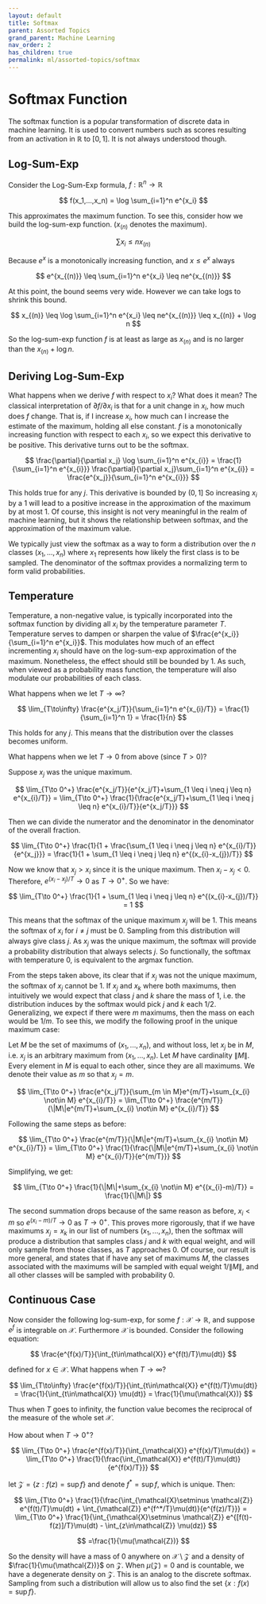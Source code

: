 ```yaml
---
layout: default
title: Softmax
parent: Assorted Topics
grand_parent: Machine Learning
nav_order: 2
has_children: true
permalink: ml/assorted-topics/softmax
---
```


# Softmax Function

The softmax function is a popular transformation of discrete data in machine learning. It is used to convert numbers such as scores resulting from an activation in $\mathbb{R}$ to $[0, 1]$. It is not always understood though.

## Log-Sum-Exp

Consider the Log-Sum-Exp formula, $f: \mathbb{R}^n \to \mathbb{R}$

$$
f(x_1,...,x_n) = \log \sum_{i=1}^n e^{x_i}
$$

This approximates the maximum function. To see this, consider how we build the log-sum-exp function. ($x_(n)$ denotes the maximum).

$$
\sum x_i \leq nx_{(n)}
$$

Because $e^x$ is a monotonically increasing function, and $x \leq e^x$ always

$$
e^{x_{(n)}} \leq \sum_{i=1}^n e^{x_i} \leq ne^{x_{(n)}}
$$

At this point, the bound seems very wide. However we can take logs to shrink this bound.

$$
x_{(n)} \leq \log \sum_{i=1}^n e^{x_i} \leq ne^{x_{(n)}} \leq x_{(n)} + \log n
$$

So the log-sum-exp function $f$ is at least as large as $x_{(n)}$ and is no larger than the $x_{(n)}+\log n$.

## Deriving Log-Sum-Exp

What happens when we derive $f$ with respect to $x_i$? What does it mean? The classical interpretation of $\partial f / \partial x_i$ is that for a unit change in $x_i$, how much does $f$ change. That is, if I increase $x_i$, how much can I increase the estimate of the maximum, holding all else constant. $f$ is a monotonically increasing function with respect to each $x_i$, so we expect this derivative to be positive. This derivative turns out to be the softmax.

$$
\frac{\partial}{\partial x_j} \log \sum_{i=1}^n e^{x_{i}} = \frac{1}{\sum_{i=1}^n e^{x_{i}}} \frac{\partial}{\partial x_j}\sum_{i=1}^n e^{x_{i}} = \frac{e^{x_j}}{\sum_{i=1}^n e^{x_{i}}}
$$

This holds true for any $j$. This derivative is bounded by $(0,1]$ So increasing $x_i$ by a 1 will lead to a positive increase in the approximation of the maximum by at most 1. Of course, this insight is not very meaningful in the realm of machine learning, but it shows the relationship between softmax, and the approximation of the maximum value. 

We typically just view the softmax as a way to form a distribution over the $n$ classes $(x_1,...,x_n)$ where $x_1$ represents how likely the first class is to be sampled. The denominator of the softmax provides a normalizing term to form valid probabilities.

## Temperature

Temperature, a non-negative value, is typically incorporated into the softmax function by dividing all $x_i$ by the temperature parameter $T$. Temperature serves to dampen or sharpen the value of $\frac{e^{x_i}}{\sum_{i=1}^n e^{x_i}}$. This modulates how much of an effect incrementing $x_i$ should have on the log-sum-exp approximation of the maximum. Nonetheless, the effect should still be bounded by 1. As such, when viewed as a probability mass function, the temperature will also modulate our probabilities of each class.

What happens when we let $T \to \infty$? 

$$
\lim_{T\to\infty} \frac{e^{x_j/T}}{\sum_{i=1}^n e^{x_{i}/T}} = \frac{1}{\sum_{i=1}^n 1} = \frac{1}{n}
$$

This holds for any $j$. This means that the distribution over the classes becomes uniform.

What happens when we let $T \to 0$ from above (since $T > 0$)?

Suppose $x_j$ was the unique maximum.

$$
\lim_{T\to 0^+} \frac{e^{x_j/T}}{e^{x_j/T}+\sum_{1 \leq i \neq j \leq n} e^{x_{i}/T}} = \lim_{T\to 0^+} \frac{1}{\frac{e^{x_j/T}+\sum_{1 \leq i \neq j \leq n} e^{x_{i}/T}}{e^{x_j/T}}}
$$

Then we can divide the numerator and the denominator in the denominator of the overall fraction.

$$
\lim_{T\to 0^+} \frac{1}{1 + \frac{\sum_{1 \leq i \neq j \leq n} e^{x_{i}/T}}{e^{x_j}}} = \frac{1}{1 + \sum_{1 \leq i \neq j \leq n} e^{(x_{i}-x_{j})/T}}
$$

Now we know that $x_j > x_i$ since it is the unique maximum. Then $x_i - x_j < 0$. Therefore, $e^{(x_{i}-x_{j})/T} \to 0$ as $T \to 0^+$. So we have:

$$
\lim_{T\to 0^+} \frac{1}{1 + \sum_{1 \leq i \neq j \leq n} e^{(x_{i}-x_{j})/T}} = 1
$$

This means that the softmax of the unique maximum $x_j$ will be 1. This means the softmax of $x_i$ for $i \neq j$ must be 0. Sampling from this distribution will always give class $j$. As $x_j$ was the unique maximum, the softmax will provide a probability distribution that always selects $j$. So functionally, the softmax with temperature 0, is equivalent to the argmax function.

From the steps taken above, its clear that if $x_j$ was not the unique maximum, the softmax of $x_j$ cannot be 1. If $x_j$ and $x_k$ where both maximums, then intuitively we would expect that class $j$ and $k$ share the mass of 1, i.e. the distribution induces by the softmax would pick $j$ and $k$ each 1/2. Generalizing, we expect if there were $m$ maximums, then the mass on each would be $1/m$. To see this, we modify the following proof in the unique maximum case:

Let $M$ be the set of maximums of $(x_1,...,x_n)$, and without loss, let $x_j$ be in $M$, i.e. $x_j$ is an arbitrary maximum from $(x_1,...,x_n)$. Let $M$ have cardinality $\|M\|$. Every element in $M$ is equal to each other, since they are all maximums. We denote their value as $m$ so that $x_j = m$.

$$
\lim_{T\to 0^+} \frac{e^{x_j/T}}{\sum_{m \in M}e^{m/T}+\sum_{x_{i} \not\in M} e^{x_{i}/T}} = \lim_{T\to 0^+} \frac{e^{m/T}}{\|M\|e^{m/T}+\sum_{x_{i} \not\in M} e^{x_{i}/T}}
$$

Following the same steps as before:

$$
\lim_{T\to 0^+} \frac{e^{m/T}}{\|M\|e^{m/T}+\sum_{x_{i} \not\in M} e^{x_{i}/T}} = \lim_{T\to 0^+} \frac{1}{\frac{\|M\|e^{m/T}+\sum_{x_{i} \not\in M} e^{x_{i}/T}}{e^{m/T}}}
$$

Simplifying, we get:

$$
\lim_{T\to 0^+} \frac{1}{\|M\|+\sum_{x_{i} \not\in M} e^{(x_{i}-m)/T}} = \frac{1}{\|M\|}
$$

The second summation drops because of the same reason as before, $x_{i} < m$ so $e^{(x_{i} - m)/T} \to 0$ as $T\to 0^+$. This proves more rigorously, that if we have maximums $x_j = x_k$ in our list of numbers $(x_1,...,x_n)$, then the softmax will produce a distribution that samples class $j$ and $k$ with equal weight, and will only sample from those classes, as $T$ approaches 0. Of course, our result is more general, and states that if have any set of maximums $M$, the classes associated with the maximums will be sampled with equal weight $1/\|M\|$, and all other classes will be sampled with probability 0. 

## Continuous Case

Now consider the following log-sum-exp, for some $f : \mathcal{X} \to \mathbb{R}$, and suppose $e^f$ is integrable on $\mathcal{X}$. Furthermore $\mathcal{X}$ is bounded. Consider the following equation:

$$
\frac{e^{f(x)/T}}{\int_{t\in\mathcal{X}} e^{f(t)/T}\mu(dt)}
$$

defined for $x \in \mathcal{X}$. What happens when $T\to \infty$?

$$
\lim_{T\to\infty} \frac{e^{f(x)/T}}{\int_{t\in\mathcal{X}} e^{f(t)/T}\mu(dt)} = \frac{1}{\int_{t\in\mathcal{X}} \mu(dt)} = \frac{1}{\mu(\mathcal{X})}
$$

Thus when $T$ goes to infinity, the function value becomes the reciprocal of the measure of the whole set $\mathcal{X}$.

How about when $T \to 0^+$?

$$
\lim_{T\to 0^+} \frac{e^{f(x)/T}}{\int_{\mathcal{X}} e^{f(x)/T}\mu(dx)} = \lim_{T\to 0^+} \frac{1}{\frac{\int_{\mathcal{X}} e^{f(t)/T}\mu(dt)}{e^{f(x)/T}}}
$$

let $\mathcal{Z} = \{z : f(z) = \sup f \}$ and denote $f^* = \sup f$, which is unique. Then:

$$
\lim_{T\to 0^+} \frac{1}{\frac{\int_{\mathcal{X}\setminus \mathcal{Z}} e^{f(t)/T}\mu(dt) + \int_{\mathcal{Z}} e^{f^*/T}\mu(dt)}{e^{f(z)/T}}} = \lim_{T\to 0^+} \frac{1}{\int_{\mathcal{X}\setminus \mathcal{Z}} e^{[f(t)-f(z)]/T}\mu(dt) - \int_{z\in\mathcal{Z}} \mu(dz)}  
$$

$$
=\frac{1}{\mu(\mathcal{Z})}
$$

So the density will have a mass of 0 anywhere on $\mathcal{X}\setminus \mathcal{Z}$ and a density of $\frac{1}{\mu(\mathcal{Z})}$ on $\mathcal{Z}$. When $\mu(\mathcal{Z}) = 0$ and is countable, we have a degenerate density on $\mathcal{Z}$. This is an analog to the discrete softmax. Sampling from such a distribution will allow us to also find the set $\{x : f(x) = \sup f\}$.